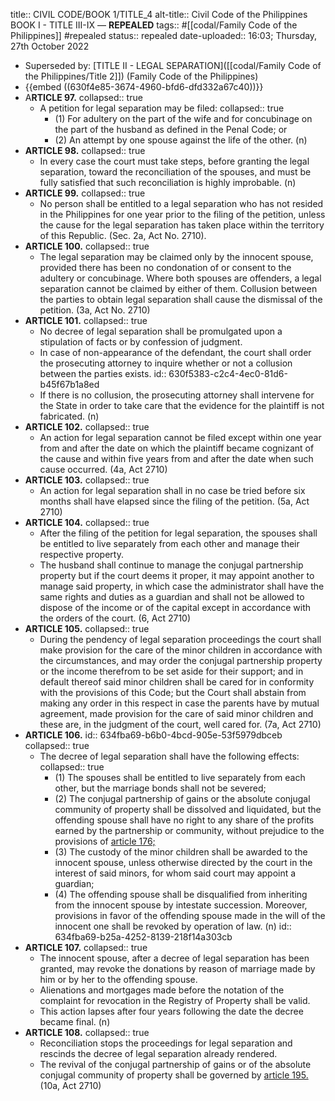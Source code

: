 title:: CIVIL CODE/BOOK 1/TITLE_4
alt-title:: Civil Code of the Philippines BOOK I - TITLE III-IX —  **REPEALED**
tags:: #[[codal/Family Code of the Philippines]] #repealed
status:: repealed
date-uploaded:: 16:03; Thursday, 27th October 2022

- Superseded by: [TITLE II - LEGAL SEPARATION]([[codal/Family Code of the Philippines/Title 2]]) (Family Code of the Philippines)
- {{embed ((630f4e85-3674-4960-bfd6-dfd332a67c40))}}
- A**RTICLE 97.**
  collapsed:: true
	- A petition for legal separation may be filed:
	  collapsed:: true
		- (1) For adultery on the part of the wife and for concubinage on the part of the husband as defined in the Penal Code; or
		- (2) An attempt by one spouse against the life of the other. (n)
- **ARTICLE 98.**
  collapsed:: true
	- In every case the court must take steps, before granting the legal separation, toward the reconciliation of the spouses, and must be fully satisfied that such reconciliation is highly improbable. (n)
- **ARTICLE 99.**
  collapsed:: true
	- No person shall be entitled to a legal separation who has not resided in the Philippines for one year prior to the filing of the petition, unless the cause for the legal separation has taken place within the territory of this Republic. (Sec. 2a, Act No. 2710).
- **ARTICLE 100.**
  collapsed:: true
	- The legal separation may be claimed only by the innocent spouse, provided there has been no condonation of or consent to the adultery or concubinage. Where both spouses are offenders, a legal separation cannot be claimed by either of them. Collusion between the parties to obtain legal separation shall cause the dismissal of the petition. (3a, Act No. 2710)
- **ARTICLE 101.**
  collapsed:: true
	- No decree of legal separation shall be promulgated upon a stipulation of facts or by confession of judgment.
	- In case of non-appearance of the defendant, the court shall order the prosecuting attorney to inquire whether or not a collusion between the parties exists.
	  id:: 630f5383-c2c4-4ec0-81d6-b45f67b1a8ed
	- If there is no collusion, the prosecuting attorney shall intervene for the State in order to take care that the evidence for the plaintiff is not fabricated. (n)
- **ARTICLE 102.**
  collapsed:: true
	- An action for legal separation cannot be filed except within one year from and after the date on which the plaintiff became cognizant of the cause and within five years from and after the date when such cause occurred. (4a, Act 2710)
- **ARTICLE 103.**
  collapsed:: true
	- An action for legal separation shall in no case be tried before six months shall have elapsed since the filing of the petition. (5a, Act 2710)
- **ARTICLE 104.**
  collapsed:: true
	- After the filing of the petition for legal separation, the spouses shall be entitled to live separately from each other and manage their respective property.
	- The husband shall continue to manage the conjugal partnership property but if the court deems it proper, it may appoint another to manage said property, in which case the administrator shall have the same rights and duties as a guardian and shall not be allowed to dispose of the income or of the capital except in accordance with the orders of the court. (6, Act 2710)
- **ARTICLE 105.**
  collapsed:: true
	- During the pendency of legal separation proceedings the court shall make provision for the care of the minor children in accordance with the circumstances, and may order the conjugal partnership property or the income therefrom to be set aside for their support; and in default thereof said minor children shall be cared for in conformity with the provisions of this Code; but the Court shall abstain from making any order in this respect in case the parents have by mutual agreement, made provision for the care of said minor children and these are, in the judgment of the court, well cared for. (7a, Act 2710)
- **ARTICLE 106.**
  id:: 634fba69-b6b0-4bcd-905e-53f5979dbceb
  collapsed:: true
	- The decree of legal separation shall have the following effects:
	  collapsed:: true
		- (1) The spouses shall be entitled to live separately from each other, but the marriage bonds shall not be severed;
		- (2) The conjugal partnership of gains or the absolute conjugal community of property shall be dissolved and liquidated, but the offending spouse shall have no right to any share of the profits earned by the partnership or community, without prejudice to the provisions of [article 176;](((ba460d88-7946-420d-bf0e-c25f54e6cae8)))
		- (3) The custody of the minor children shall be awarded to the innocent spouse, unless otherwise directed by the court in the interest of said minors, for whom said court may appoint a guardian;
		- (4) The offending spouse shall be disqualified from inheriting from the innocent spouse by intestate succession. Moreover, provisions in favor of the offending spouse made in the will of the innocent one shall be revoked by operation of law. (n)
		  id:: 634fba69-b25a-4252-8139-218f14a303cb
- **ARTICLE 107.**
  collapsed:: true
	- The innocent spouse, after a decree of legal separation has been granted, may revoke the donations by reason of marriage made by him or by her to the offending spouse.
	- Alienations and mortgages made before the notation of the complaint for revocation in the Registry of Property shall be valid.
	- This action lapses after four years following the date the decree became final. (n)
- **ARTICLE 108.**
  collapsed:: true
	- Reconciliation stops the proceedings for legal separation and rescinds the decree of legal separation already rendered.
	- The revival of the conjugal partnership of gains or of the absolute conjugal community of property shall be governed by [article 195.](((6803db69-7599-44e2-9b3d-97e9afc4bea6))) (10a, Act 2710)